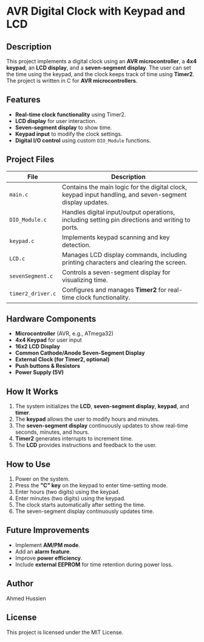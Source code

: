 # AVR Digital Clock with Keypad and LCD

## Description
This project implements a digital clock using an **AVR microcontroller**, a **4x4 keypad**, an **LCD display**, and a **seven-segment display**. The user can set the time using the keypad, and the clock keeps track of time using **Timer2**. The project is written in C for **AVR microcontrollers**.

## Features
- **Real-time clock functionality** using Timer2.
- **LCD display** for user interaction.
- **Seven-segment display** to show time.
- **Keypad input** to modify the clock settings.
- **Digital I/O control** using custom `DIO_Module` functions.

## Project Files
| File                 | Description |
|----------------------|-------------|
| `main.c`            | Contains the main logic for the digital clock, keypad input handling, and seven-segment display updates. |
| `DIO_Module.c`      | Handles digital input/output operations, including setting pin directions and writing to ports. |
| `keypad.c`          | Implements keypad scanning and key detection. |
| `LCD.c`             | Manages LCD display commands, including printing characters and clearing the screen. |
| `sevenSegment.c`    | Controls a seven-segment display for visualizing time. |
| `timer2_driver.c`   | Configures and manages **Timer2** for real-time clock functionality. |

## Hardware Components
- **Microcontroller** (AVR, e.g., ATmega32)
- **4x4 Keypad** for user input
- **16x2 LCD Display**
- **Common Cathode/Anode Seven-Segment Display**
- **External Clock (for Timer2, optional)**
- **Push buttons & Resistors**
- **Power Supply (5V)**

## How It Works
1. The system initializes the **LCD**, **seven-segment display**, **keypad**, and **timer**.
2. The **keypad** allows the user to modify hours and minutes.
3. The **seven-segment display** continuously updates to show real-time seconds, minutes, and hours.
4. **Timer2** generates interrupts to increment time.
5. The **LCD** provides instructions and feedback to the user.

## How to Use
1. Power on the system.
2. Press the **"C" key** on the keypad to enter time-setting mode.
3. Enter hours (two digits) using the keypad.
4. Enter minutes (two digits) using the keypad.
5. The clock starts automatically after setting the time.
6. The seven-segment display continuously updates time.

## Future Improvements
- Implement **AM/PM mode**.
- Add an **alarm feature**.
- Improve **power efficiency**.
- Include **external EEPROM** for time retention during power loss.

## Author
Ahmed Hussien

## License
This project is licensed under the MIT License.
